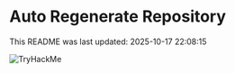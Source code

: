 # Auto Regenerate Repository

This README was last updated: 2025-10-17 22:08:15

 ![TryHackMe](https://tryhackme.com/badge/533634)